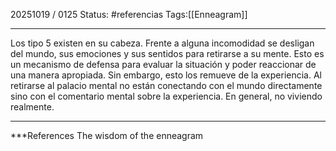 20251019 / 0125
Status: #referencias
Tags:[[Enneagram]]

------
Los tipo 5 existen en su cabeza. Frente a alguna incomodidad se desligan del mundo, sus emociones y sus sentidos para retirarse a su mente. Esto es un mecanismo de defensa para evaluar la situación y poder reaccionar de una manera apropiada. 
Sin embargo, esto los remueve de la experiencia. Al retirarse al palacio mental no están conectando con el mundo directamente sino con el comentario mental sobre la experiencia. 
En general, no viviendo realmente. 








---
 ***References 
 The wisdom of the enneagram